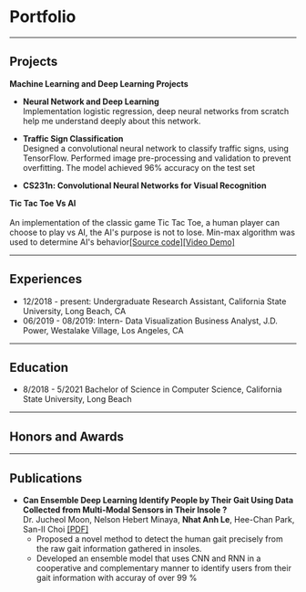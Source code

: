 # Portfolio

---
## Projects

**Machine Learning and Deep Learning Projects**<br>
- **Neural Network and Deep Learning**<br>
Implementation logistic regression, deep neural networks from scratch help me understand deeply about 
this network.<br>
- **Traffic Sign Classification**<br>
Designed a convolutional neural network to classify traffic signs, using TensorFlow. Performed image pre-processing and validation to prevent overfitting. The model achieved 96% accuracy on the test set

- **CS231n: Convolutional Neural Networks for Visual Recognition**




**Tic Tac Toe Vs AI**
<br><br>An implementation of the classic game Tic Tac Toe, a human player can choose to play vs AI, the AI's purpose is not to lose. Min-max algorithm was used to determine AI's behavior[[Source code]](google.com)[[Video Demo]](https://www.youtube.com/watch?v=R0m18zlawGU)


---
## Experiences
- 12/2018 - present: Undergraduate Research Assistant, California State University, Long Beach, CA<br>
- 06/2019 - 08/2019: Intern- Data Visualization Business Analyst, J.D. Power, Westalake Village, Los Angeles, CA<br>
---

## Education
- 8/2018 - 5/2021 Bachelor of Science in Computer Science, California State University, Long Beach

---

## Honors and Awards



---
## Publications
- **Can Ensemble Deep Learning Identify People by Their Gait Using Data Collected from Multi-Modal Sensors in Their Insole ?**
<br>Dr. Jucheol Moon, Nelson Hebert Minaya, **Nhat Anh Le**, Hee-Chan Park, San-II Choi [[PDF]](https://www.mdpi.com/1424-8220/20/14/4001)<br>
  - Proposed a novel method to detect the human gait precisely from the raw gait information gathered in insoles. 
  - Developed an ensemble model that uses CNN and RNN in a cooperative and complementary manner to identify users from their gait information with accuray of over 99 %








<!-- Remove above link if you don't want to attibute -->
